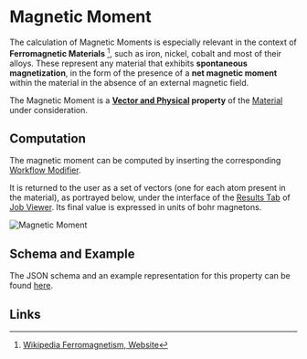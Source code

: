 # Magnetic Moment

The calculation of Magnetic Moments is especially relevant in the context of **Ferromagnetic Materials** [^1], such as iron, nickel, cobalt and most of their alloys. These represent any material that exhibits **spontaneous magnetization**, in the form of the presence of a **net magnetic moment** within the material in the absence of an external magnetic field.

The Magnetic Moment is a **[Vector and Physical](../../properties/classification/general.md) property** of the [Material](../../materials/overview.md) under consideration.

## Computation

The magnetic moment can be computed by inserting the corresponding [Workflow Modifier](../../workflow-designer/subworkflow-editor/overview.md).

It is returned to the user as a set of vectors (one for each atom present in the material), as portrayed below, under the interface of the [Results Tab](../../jobs/ui/results-tab.md) of [Job Viewer](../../jobs/ui/viewer.md). Its final value is expressed in units of bohr magnetons.

![Magnetic Moment](/images/Properties/magnetic-moment.png "Magnetic Moment")

## Schema and Example 

The JSON schema and an example representation for this property can be found [here](../../properties/data/list.md#magnetic-moments).

## Links 

[^1]: [Wikipedia Ferromagnetism, Website](https://en.wikipedia.org/wiki/Ferromagnetism)
